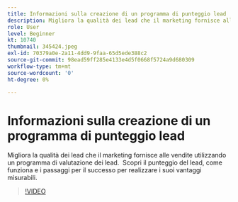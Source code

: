 ```yaml
---
title: Informazioni sulla creazione di un programma di punteggio lead
description: Migliora la qualità dei lead che il marketing fornisce alle vendite utilizzando un programma di valutazione dei lead.  Scopri il punteggio del lead, come funziona e i passaggi per il successo per realizzare i suoi vantaggi misurabili.
role: User
level: Beginner
kt: 10740
thumbnail: 345424.jpeg
exl-id: 70379a0e-2a11-4dd9-9faa-65d5ede388c2
source-git-commit: 98ead59ff285e4133e4d5f0668f5724a9d680309
workflow-type: tm+mt
source-wordcount: '0'
ht-degree: 0%

---
```


# Informazioni sulla creazione di un programma di punteggio lead

Migliora la qualità dei lead che il marketing fornisce alle vendite utilizzando un programma di valutazione dei lead.  Scopri il punteggio del lead, come funziona e i passaggi per il successo per realizzare i suoi vantaggi misurabili.

>[!VIDEO](https://video.tv.adobe.com/v/345424/?quality=12&learn=on)

